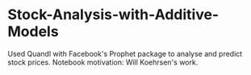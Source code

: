 # Stock-Analysis-with-Additive-Models
Used Quandl with Facebook's Prophet package to analyse and predict stock prices. Notebook motivation: Will Koehrsen's work.
